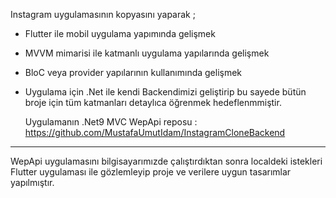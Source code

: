 Instagram uygulamasının kopyasını yaparak ; 
- Flutter ile mobil uygulama yapımında gelişmek
- MVVM mimarisi ile katmanlı uygulama yapılarında gelişmek
- BloC veya provider yapılarının kullanımında gelişmek
- Uygulama için .Net ile kendi Backendimizi geliştirip bu sayede bütün broje için tüm katmanları detaylıca öğrenmek
  hedeflenmmiştir.

  Uygulamanın .Net9 MVC WepApi reposu : https://github.com/MustafaUmutIdam/InstagramCloneBackend
------------------------------------------------------------------------------------------------------
WepApi uygulamasını bilgisayarımızde çalıştırdıktan sonra localdeki istekleri Flutter uygulaması ile gözlemleyip proje ve verilere uygun tasarımlar yapılmıştır.  

